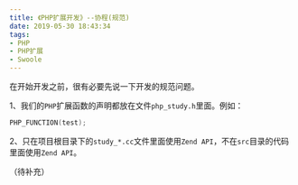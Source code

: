 ```yaml
---
title: 《PHP扩展开发》--协程(规范)
date: 2019-05-30 18:43:34
tags:
- PHP
- PHP扩展
- Swoole
---
```


在开始开发之前，很有必要先说一下开发的规范问题。

1、我们的`PHP`扩展函数的声明都放在文件`php_study.h`里面。例如：

```c++
PHP_FUNCTION(test);
```

2、只在项目根目录下的`study_*.cc`文件里面使用`Zend API`，不在`src`目录的代码里面使用`Zend API`。

（待补充）
